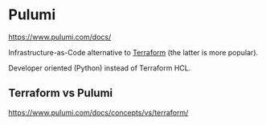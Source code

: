 # Pulumi

<https://www.pulumi.com/docs/>

Infrastructure-as-Code alternative to [Terraform](terraform.md) (the latter is more popular).

Developer oriented (Python) instead of Terraform HCL.

## Terraform vs Pulumi

<https://www.pulumi.com/docs/concepts/vs/terraform/>
